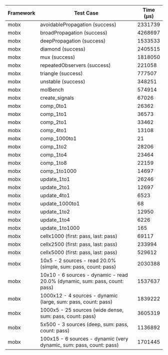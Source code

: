 | Framework | Test Case | Time (μs) |
| --- | --- | --- |
| mobx | avoidablePropagation (success) | 2331739 |
| mobx | broadPropagation (success) | 4268697 |
| mobx | deepPropagation (success) | 1533533 |
| mobx | diamond (success) | 2405515 |
| mobx | mux (success) | 1818050 |
| mobx | repeatedObservers (success) | 221058 |
| mobx | triangle (success) | 777507 |
| mobx | unstable (success) | 348251 |
| mobx | molBench | 574914 |
| mobx | create_signals | 67026 |
| mobx | comp_0to1 | 26362 |
| mobx | comp_1to1 | 36573 |
| mobx | comp_2to1 | 33462 |
| mobx | comp_4to1 | 13108 |
| mobx | comp_1000to1 | 21 |
| mobx | comp_1to2 | 28206 |
| mobx | comp_1to4 | 23464 |
| mobx | comp_1to8 | 22159 |
| mobx | comp_1to1000 | 14697 |
| mobx | update_1to1 | 26246 |
| mobx | update_2to1 | 12697 |
| mobx | update_4to1 | 6523 |
| mobx | update_1000to1 | 68 |
| mobx | update_1to2 | 12950 |
| mobx | update_1to4 | 6226 |
| mobx | update_1to1000 | 165 |
| mobx | cellx1000 (first: pass, last: pass) | 69117 |
| mobx | cellx2500 (first: pass, last: pass) | 233994 |
| mobx | cellx5000 (first: pass, last: pass) | 529612 |
| mobx | 10x5 - 2 sources - read 20.0% (simple, sum: pass, count: pass) | 2030388 |
| mobx | 10x10 - 6 sources - dynamic - read 20.0% (dynamic, sum: pass, count: pass) | 1537637 |
| mobx | 1000x12 - 4 sources - dynamic (large, sum: pass, count: pass) | 1839222 |
| mobx | 1000x5 - 25 sources (wide dense, sum: pass, count: pass) | 3605319 |
| mobx | 5x500 - 3 sources (deep, sum: pass, count: pass) | 1136892 |
| mobx | 100x15 - 6 sources - dynamic (very dynamic, sum: pass, count: pass) | 1701445 |
